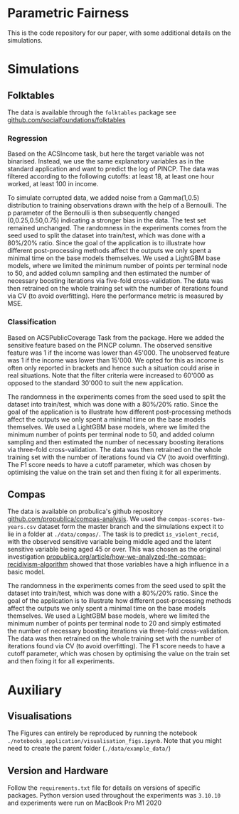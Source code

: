 # Parametric Fairness

This is the code repository for our paper, with some additional details on the simulations. 

# Simulations

## Folktables

The data is available through the `folktables` package see [github.com/socialfoundations/folktables](https://github.com/socialfoundations/folktables)

### Regression

Based on the ACSIncome task, but here the target variable was not binarised. Instead, we use the same explanatory variables as in the standard application and want to predict the log of PINCP. The data was filtered according to the following cutoffs: at least 18, at least one hour worked, at least 100 in income.

To simulate corrupted data, we added noise from a Gamma(1,0.5) distribution to training observations drawn with the help of a Bernoulli. The p parameter of the Bernoulli is then subsequently changed (0,0.25,0.50,0.75) indicating a stronger bias in the data. The test set remained unchanged. The randomness in the experiments comes from the seed used to split the dataset into train/test, which was done with a 80%/20% ratio. Since the goal of the application is to illustrate how different post-processing methods affect the outputs we only spent a minimal time on the base models themselves. We used a LightGBM base models, where we limited the minimum number of points per terminal node to 50, and added column sampling and then estimated the number of necessary boosting iterations via five-fold cross-validation. The data was then retrained on the whole training set with the number of iterations found via CV (to avoid overfitting). Here the performance metric is measured by MSE. 


### Classification

Based on ACSPublicCoverage Task from the package. Here we added the sensitive feature based on the PINCP column. The observed sensitive feature was 1 if the income was lower than 45'000. The unobserved feature was 1 if the income was lower than 15'000. We opted for this as income is often only reported in brackets and hence such a situation could arise in real situations. Note that the filter criteria were increased to 60'000 as opposed to the standard 30'000 to suit the new application. 

The randomness in the experiments comes from the seed used to split the dataset into train/test, which was done with a 80%/20% ratio. Since the goal of the application is to illustrate how different post-processing methods affect the outputs we only spent a minimal time on the base models themselves. We used a LightGBM base models, where we limited the minimum number of points per terminal node to 50, and added column sampling and then estimated the number of necessary boosting iterations via three-fold cross-validation. The data was then retrained on the whole training set with the number of iterations found via CV (to avoid overfitting). The F1 score needs to have a cutoff parameter, which was chosen by optimising the value on the train set and then fixing it for all experiments. 

## Compas

The data is available on probulica's github repository [github.com/propublica/compas-analysis](https://github.com/propublica/compas-analysis). We used the `compas-scores-two-years.csv` dataset form the master branch and the simulations expect it to lie in a folder at `./data/compas/`. The task is to predict `is_violent_recid`, with the observed sensitive variable being middle aged and the latent sensitive variable being aged 45 or over. This was chosen as the original investigation [propublica.org/article/how-we-analyzed-the-compas-recidivism-algorithm](https://www.propublica.org/article/how-we-analyzed-the-compas-recidivism-algorithm) showed that those variables have a high influence in a basic model. 

The randomness in the experiments comes from the seed used to split the dataset into train/test, which was done with a 80%/20% ratio. Since the goal of the application is to illustrate how different post-processing methods affect the outputs we only spent a minimal time on the base models themselves. We used a LightGBM base models, where we limited the minimum number of points per terminal node to 20 and simply estimated the number of necessary boosting iterations via three-fold cross-validation. The data was then retrained on the whole training set with the number of iterations found via CV (to avoid overfitting). The F1 score needs to have a cutoff parameter, which was chosen by optimising the value on the train set and then fixing it for all experiments. 


# Auxiliary

## Visualisations

The Figures can entirely be reproduced by running the notebook `./notebooks_application/visualisation_figs.ipynb`. Note that you might need to create the parent folder (`./data/example_data/`)



## Version and Hardware

Follow the `requirements.txt` file for details on versions of specific packages. Python version used throughout the experiments was `3.10.10` and experiments were run on MacBook Pro M1 2020